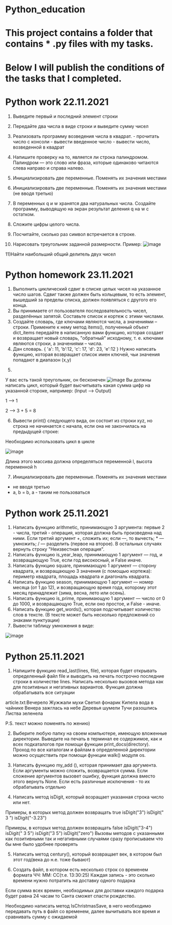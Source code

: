 # Python_education

# This project contains a folder that contains * .py files with my tasks.
# Below I will publish the conditions of the tasks that I completed.

# Python work 22.11.2021
1) Выведите первый и последний элемент строки
2) Передайте два числа в виде строки и выведите сумму чисел
3) Реализовать программу возведения числа в квадрат.
		- прочитать число с консоли
		- вывести введенное число
		- вывести число, возведенной в квадрат

4) Напишите проверку на то, является ли строка палиндромом. Палиндром — это слово или фраза, которые одинаково читаются слева направо и справа налево.
5) Инициализировать две переменные. Поменять их значения местами
6) Инициализировать две переменные. Поменять их значения местами (не вводя третью)
7) В переменных q и w хранятся два натуральных числа. Создайте программу, выводящую на экран результат деления q на w с остатком. 
8) Сложите цифры целого числа.
9) Посчитайте, сколько раз символ встречается в строке.
10) Нарисовать треугольник заданной размерности. Пример:
![image](https://user-images.githubusercontent.com/87083391/143766666-7746f11a-7f99-4195-a9c8-1c75d588be90.png)

11)Найти наибольший общий делитель двух чисел


# Python homework 23.11.2021
1. Выполнить циклический сдвиг в списке целых чисел на указанное число шагов. Сдвиг также должен быть кольцевым, то есть элемент, вышедший за пределы списка, должен появляться с другого его конца.
2. Вы принимаете от пользователя последовательность чисел, разделённых запятой. Составьте список и кортеж с этими числами.
3. Создайте словарь, где ключами являются числа, а значениями – строки. Примените к нему метод items(), полученный объект dict_items передайте в написанную вами функцию, которая создает и возвращает новый словарь, "обратный" исходному, т. е. ключами являются строки, а значениями – числа.
4. Дан словарь. { 'a': 11, 'b’:12, 'c': 17, 'd': 23, 'e':12 }
Нужно написать функцию, которая возвращает список имен ключей, чьи значения попадают в диапазон (x,y)
5)
У вас есть такой треугольник, он бесконечен
   ![image](https://user-images.githubusercontent.com/87083391/143766702-017a3b49-a113-4d86-9b3a-1ccfcb8fe3c5.png)
Вы должны написать цикл, который будет высчитывать какая сумма цифр на указанной стороке, например:
(Input --> Output)

1 -->  1

2 --> 3 + 5 = 8

6) Вывести print() следующего вида, он состоит из строки xyz, но строка не начинается с начала, если она не закончилась на предыдущей строке:

Необходимо использовать цикл в цикле

![image](https://user-images.githubusercontent.com/87083391/143766711-4f1f4fc1-10d0-4a7a-a03f-d29975084fb8.png)

Длина этого массива должна определяться переменной l, высота переменной h

7) Инициализировать две переменные. Поменять их значения местами 
* не вводя третью
* a, b = b, a - таким не пользоваться


# Python work 25.11.2021
1) Написать функцию arithmetic, принимающую 3 аргумента: первые 2 - числа, третий - операция, которая должна быть произведена над ними. Если третий аргумент +, сложить их; если —, то вычесть; * — умножить; / — разделить (первое на второе). В остальных случаях вернуть строку "Неизвестная операция".
2) Написать функцию is_year_leap, принимающую 1 аргумент — год, и возвращающую True, если год високосный, и False иначе.
3) Написать функцию square, принимающую 1 аргумент — сторону квадрата, и возвращающую 3 значения (с помощью кортежа): периметр квадрата, площадь квадрата и диагональ квадрата.
4) Написать функцию season, принимающую 1 аргумент — номер месяца (от 1 до 12), и возвращающую время года, которому этот месяц принадлежит (зима, весна, лето или осень).
5) Написать функцию is_prime, принимающую 1 аргумент — число от 0 до 1000, и возвращающую True, если оно простое, и False - иначе.
6) Написать функцию get_words(), которая подсчитывает количество слов в тексте. (В тексте может быть несколько предложений со знаками пунктуации)
7) Вывести таблицу умножения в виде:

![image](https://user-images.githubusercontent.com/87083391/143766718-00ea7387-b6e8-448a-a9e6-85341dba809d.png)


# Python 25.11.2021

1) Напишите функцию read_last(lines, file), которая будет открывать определенный файл file и выводить на печать построчно последние строки в количестве lines.
Написать несколько вызовов метода как для позитивных и негативных вариантов. Функция должна обрабатывать все ситуации


article.txt:Вечерело
Жужжали мухи
Светил фонарик
Кипела вода в чайнике
Венера зажглась на небе
Деревья шумели
Тучи разошлись
Листва зеленела

P.S. текст можно поменять по жению)

2) Выберите любую папку на своем компьютере, имеющую вложенные директории. 
Выведите на печать в терминал ее содержимое, как и всех подкаталогов при помощи функции print_docs(directory).
Проход по все каталогам и файлам в определенной директории можно осуществить при помощи функции walk() модуля os.

3) Написать функцию my_add (), которая принимает два аргумента. Если аргументы можно сложить, возвращается сумма. Если сложение аргументов вызовет ошибку, функция должна вместо этого вернуть None.
Если есть различные исключения - то их обрабатывать отдельно

4) Написать метод isDigit, который возращает указанная строка число или нет.

Примеры, в которых метод должен возвращать true
isDigit("3")
isDigit("  3  ")
isDigit("-3.23")

Примеры, в которых метод должен возвращать false
isDigit("3-4")
isDigit("  3   5")
isDigit("3 5")
isDigit("zero")
Вызовы методов с указанными как позитивными так и негативными случаями сразу прописываем что бы мне было удобнее проверять

5) Написать метод century(), который возвращает век, в котором был этот год(века до н.е. тоже бывают)

6) Создать файл, в котором есть несколько строк со временем формата ЧЧ: ММ: СС(т.е. 13:30:25)
Каждая запись - это сколько времени нужно потратить на доставку одного подарка

Если сумма всех времен, необходимых для доставки каждого подарка будет равна 24 часам то Санта сможет спасти рождество.

Необходимо написать метод IsChristmasSave, в него необходимо передавать путь в файл со временем, далее вычитывать все время и сравнивать сумму с ожидаемой
